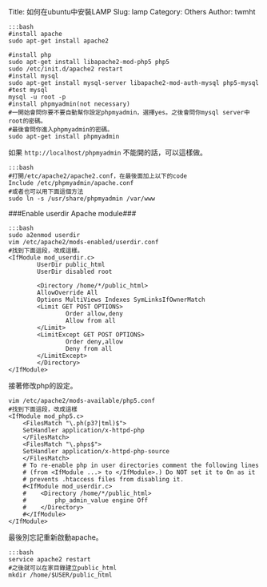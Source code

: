 Title: 如何在ubuntu中安裝LAMP
Slug: lamp
Category: Others
Author: twmht

    :::bash
    #install apache
    sudo apt-get install apache2

    #install php
    sudo apt-get install libapache2-mod-php5 php5
    sudo /etc/init.d/apache2 restart
    #install mysql
    sudo apt-get install mysql-server libapache2-mod-auth-mysql php5-mysql
    #test mysql
    mysql -u root -p
    #install phpmyadmin(not necessary)
    #一開始會問你要不要自動幫你設定phpmyadmin，選擇yes。之後會問你mysql server中root的密碼。
    #最後會問你進入phpmyadmin的密碼。
    sudo apt-get install phpmyadmin

如果 `http://localhost/phpmyadmin` 不能開的話，可以這樣做。

    :::bash
    #打開/etc/apache2/apache2.conf，在最後面加上以下的code
    Include /etc/phpmyadmin/apache.conf
    #或者也可以用下面這個方法
    sudo ln -s /usr/share/phpmyadmin /var/www

###Enable userdir Apache module###

    :::bash
    sudo a2enmod userdir
    vim /etc/apache2/mods-enabled/userdir.conf
    #找到下面這段，改成這樣。
    <IfModule mod_userdir.c>
            UserDir public_html
            UserDir disabled root
     
            <Directory /home/*/public_html>
            AllowOverride All
            Options MultiViews Indexes SymLinksIfOwnerMatch
            <Limit GET POST OPTIONS>
                    Order allow,deny
                    Allow from all
            </Limit>
            <LimitExcept GET POST OPTIONS>
                    Order deny,allow
                    Deny from all
            </LimitExcept>
            </Directory>
    </IfModule>

接著修改php的設定。

    vim /etc/apache2/mods-available/php5.conf
    #找到下面這段，改成這樣
    <IfModule mod_php5.c>
        <FilesMatch "\.ph(p3?|tml)$">
        SetHandler application/x-httpd-php
        </FilesMatch>
        <FilesMatch "\.phps$">
        SetHandler application/x-httpd-php-source
        </FilesMatch>
        # To re-enable php in user directories comment the following lines
        # (from <IfModule ...> to </IfModule>.) Do NOT set it to On as it
        # prevents .htaccess files from disabling it.
        #<IfModule mod_userdir.c>
        #    <Directory /home/*/public_html>
        #        php_admin_value engine Off
        #    </Directory>
        #</IfModule>
    </IfModule>

最後別忘記重新啟動apache。

    :::bash
    service apache2 restart
    #之後就可以在家目錄建立public_html
    mkdir /home/$USER/public_html
